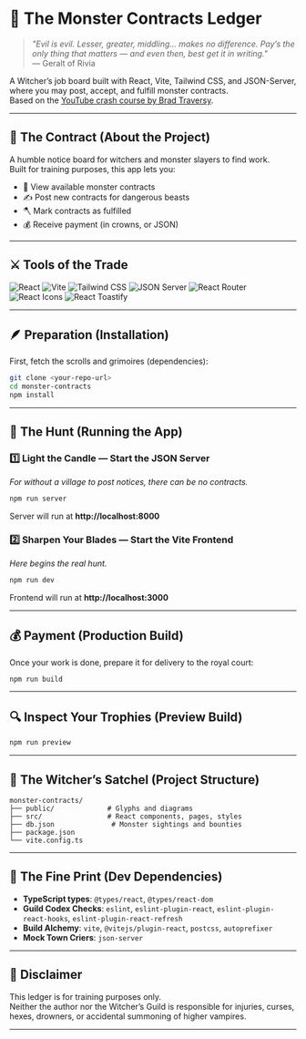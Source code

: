 # 🐺 The Monster Contracts Ledger

> _"Evil is evil. Lesser, greater, middling… makes no difference. Pay’s the only thing that matters — and even then, best get it in writing."_  
> — Geralt of Rivia

A Witcher’s job board built with React, Vite, Tailwind CSS, and JSON-Server, where you may post, accept, and fulfill monster contracts.  
Based on the [YouTube crash course by Brad Traversy](https://youtu.be/LDB4uaJ87e0).

---

## 📜 The Contract (About the Project)

A humble notice board for witchers and monster slayers to find work.  
Built for training purposes, this app lets you:

- 📄 View available monster contracts
- ✍️ Post new contracts for dangerous beasts
- 🪓 Mark contracts as fulfilled
- 💰 Receive payment (in crowns, or JSON)

---

## ⚔️ Tools of the Trade

![React](https://img.shields.io/badge/React-18.2.0-61DAFB?logo=react&logoColor=white&style=flat-square)
![Vite](https://img.shields.io/badge/Vite-5.1.6-646CFF?logo=vite&logoColor=white&style=flat-square)
![Tailwind CSS](https://img.shields.io/badge/Tailwind%20CSS-3.4.1-38B2AC?logo=tailwind-css&logoColor=white&style=flat-square)
![JSON Server](https://img.shields.io/badge/JSON%20Server-1.0.0--alpha.23-000000?logo=json&style=flat-square)
![React Router](https://img.shields.io/badge/React%20Router%20DOM-6.22.3-CA4245?logo=react-router&logoColor=white&style=flat-square)
![React Icons](https://img.shields.io/badge/React%20Icons-5.0.1-FFCC00?logo=react&logoColor=white&style=flat-square)
![React Toastify](https://img.shields.io/badge/React%20Toastify-10.0.4-FF9800?logo=react&logoColor=white&style=flat-square)

---

## 🪶 Preparation (Installation)

First, fetch the scrolls and grimoires (dependencies):

```bash
git clone <your-repo-url>
cd monster-contracts
npm install
```

---

## 🐉 The Hunt (Running the App)

### 1️⃣ Light the Candle — Start the JSON Server

_For without a village to post notices, there can be no contracts._

```bash
npm run server
```

Server will run at **http://localhost:8000**

### 2️⃣ Sharpen Your Blades — Start the Vite Frontend

_Here begins the real hunt._

```bash
npm run dev
```

Frontend will run at **http://localhost:3000**

---

## 💰 Payment (Production Build)

Once your work is done, prepare it for delivery to the royal court:

```bash
npm run build
```

---

## 🔍 Inspect Your Trophies (Preview Build)

```bash
npm run preview
```

---

## 📂 The Witcher’s Satchel (Project Structure)

```
monster-contracts/
├── public/             # Glyphs and diagrams
├── src/                # React components, pages, styles
├── db.json              # Monster sightings and bounties
├── package.json
└── vite.config.ts
```

---

## 📜 The Fine Print (Dev Dependencies)

- **TypeScript types**: `@types/react`, `@types/react-dom`
- **Guild Codex Checks**: `eslint`, `eslint-plugin-react`, `eslint-plugin-react-hooks`, `eslint-plugin-react-refresh`
- **Build Alchemy**: `vite`, `@vitejs/plugin-react`, `postcss`, `autoprefixer`
- **Mock Town Criers**: `json-server`

---

## 🦴 Disclaimer

This ledger is for training purposes only.  
Neither the author nor the Witcher’s Guild is responsible for injuries, curses, hexes, drowners, or accidental summoning of higher vampires.

---

